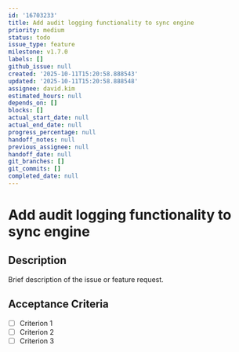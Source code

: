 ```yaml
---
id: '16703233'
title: Add audit logging functionality to sync engine
priority: medium
status: todo
issue_type: feature
milestone: v1.7.0
labels: []
github_issue: null
created: '2025-10-11T15:20:58.888543'
updated: '2025-10-11T15:20:58.888548'
assignee: david.kim
estimated_hours: null
depends_on: []
blocks: []
actual_start_date: null
actual_end_date: null
progress_percentage: null
handoff_notes: null
previous_assignee: null
handoff_date: null
git_branches: []
git_commits: []
completed_date: null
---
```


# Add audit logging functionality to sync engine

## Description

Brief description of the issue or feature request.

## Acceptance Criteria

- [ ] Criterion 1
- [ ] Criterion 2
- [ ] Criterion 3